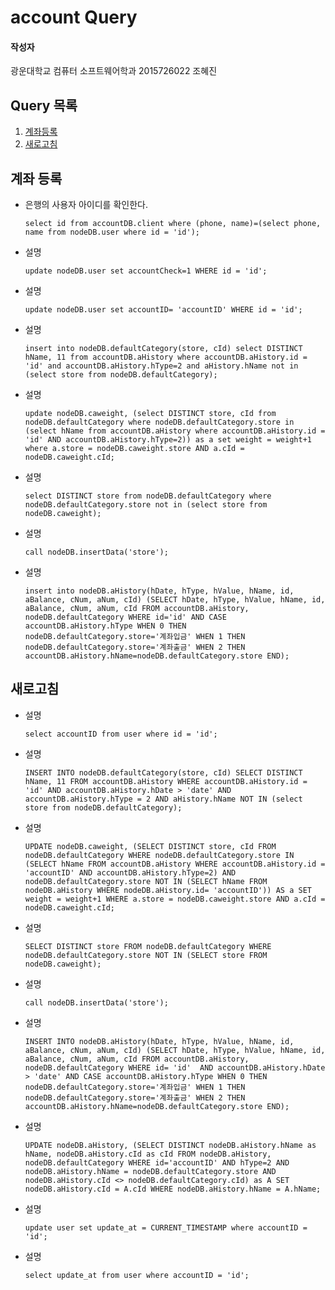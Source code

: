 # account Query

#### 작성자

광운대학교 컴퓨터 소프트웨어학과 2015726022 조혜진

## Query 목록

1. [계좌등록](#1)
2. [새로고침](#2)

<a name="1"></a>

## 계좌 등록

- 은행의 사용자 아이디를 확인한다.

  ```mysql
  select id from accountDB.client where (phone, name)=(select phone, name from nodeDB.user where id = 'id');
  ```

- 설명

  ```mysql
  update nodeDB.user set accountCheck=1 WHERE id = 'id';
  ```

- 설명

  ```mysql
  update nodeDB.user set accountID= 'accountID' WHERE id = 'id';
  ```

- 설명

  ```mysql
  insert into nodeDB.defaultCategory(store, cId) select DISTINCT hName, 11 from accountDB.aHistory where accountDB.aHistory.id = 'id' and accountDB.aHistory.hType=2 and aHistory.hName not in (select store from nodeDB.defaultCategory);
  ```

- 설명

  ```mysql
  update nodeDB.caweight, (select DISTINCT store, cId from nodeDB.defaultCategory where nodeDB.defaultCategory.store in (select hName from accountDB.aHistory where accountDB.aHistory.id = 'id' AND accountDB.aHistory.hType=2)) as a set weight = weight+1 where a.store = nodeDB.caweight.store AND a.cId = nodeDB.caweight.cId;
  ```

- 설명

  ```mysql
  select DISTINCT store from nodeDB.defaultCategory where nodeDB.defaultCategory.store not in (select store from nodeDB.caweight);
  ```

- 설명

  ```mysql
  call nodeDB.insertData('store');
  ```

- 설명

  ```mysql
  insert into nodeDB.aHistory(hDate, hType, hValue, hName, id, aBalance, cNum, aNum, cId) (SELECT hDate, hType, hValue, hName, id, aBalance, cNum, aNum, cId FROM accountDB.aHistory, nodeDB.defaultCategory WHERE id='id' AND CASE accountDB.aHistory.hType WHEN 0 THEN nodeDB.defaultCategory.store='계좌입금' WHEN 1 THEN nodeDB.defaultCategory.store='계좌출금' WHEN 2 THEN accountDB.aHistory.hName=nodeDB.defaultCategory.store END);
  ```

<a name="2"></a>

## 새로고침

- 설명

  ```mysql
  select accountID from user where id = 'id';
  ```

- 설명

  ```mysql
  INSERT INTO nodeDB.defaultCategory(store, cId) SELECT DISTINCT hName, 11 FROM accountDB.aHistory WHERE accountDB.aHistory.id = 'id' AND accountDB.aHistory.hDate > 'date' AND accountDB.aHistory.hType = 2 AND aHistory.hName NOT IN (select store from nodeDB.defaultCategory);
  ```

- 설명

  ```mysql
  UPDATE nodeDB.caweight, (SELECT DISTINCT store, cId FROM nodeDB.defaultCategory WHERE nodeDB.defaultCategory.store IN (SELECT hName FROM accountDB.aHistory WHERE accountDB.aHistory.id = 'accountID' AND accountDB.aHistory.hType=2) AND nodeDB.defaultCategory.store NOT IN (SELECT hName FROM nodeDB.aHistory WHERE nodeDB.aHistory.id= 'accountID')) AS a SET weight = weight+1 WHERE a.store = nodeDB.caweight.store AND a.cId = nodeDB.caweight.cId;
  ```

- 설명

  ```mysql
  SELECT DISTINCT store FROM nodeDB.defaultCategory WHERE nodeDB.defaultCategory.store NOT IN (SELECT store FROM nodeDB.caweight);
  ```

- 설명

  ```mysql
  call nodeDB.insertData('store');
  ```

- 설명

  ```mysql
  INSERT INTO nodeDB.aHistory(hDate, hType, hValue, hName, id, aBalance, cNum, aNum, cId) (SELECT hDate, hType, hValue, hName, id, aBalance, cNum, aNum, cId FROM accountDB.aHistory, nodeDB.defaultCategory WHERE id= 'id'  AND accountDB.aHistory.hDate > 'date' AND CASE accountDB.aHistory.hType WHEN 0 THEN nodeDB.defaultCategory.store='계좌입금' WHEN 1 THEN nodeDB.defaultCategory.store='계좌출금' WHEN 2 THEN accountDB.aHistory.hName=nodeDB.defaultCategory.store END);
  ```

- 설명

  ```mysql
  UPDATE nodeDB.aHistory, (SELECT DISTINCT nodeDB.aHistory.hName as hName, nodeDB.aHistory.cId as cId FROM nodeDB.aHistory, nodeDB.defaultCategory WHERE id='accountID' AND hType=2 AND nodeDB.aHistory.hName = nodeDB.defaultCategory.store AND nodeDB.aHistory.cId <> nodeDB.defaultCategory.cId) as A SET nodeDB.aHistory.cId = A.cId WHERE nodeDB.aHistory.hName = A.hName;
  ```

- 설명

  ```mysql
  update user set update_at = CURRENT_TIMESTAMP where accountID = 'id';
  ```

- 설명

  ```mysql
  select update_at from user where accountID = 'id';
  ```

  